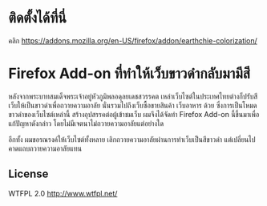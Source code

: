 # ติดตั้งได้ที่นี่
คลิก
https://addons.mozilla.org/en-US/firefox/addon/earthchie-colorization/

# Firefox Add-on ที่ทำให้เว็บขาวดำกลับมามีสี

หลังจากพระบาทสมเด็จพระเจ้าอยู่หัวภูมิพลอดุลยเดชสวรรคต เหล่าเว็บไซต์ในประเทศไทยต่างก็ปรับสีเว็บให้เป็นขาวดำเพื่อถวายความอาลัย
นั่นรวมไปถึงเว็บซื้อขายสินค้า เว็บอาหาร ด้วย ซึ่งการเป็นโหมดขาวดำของเว็บไซต์เหล่านี้ สร้างอุปสรรคต่อผู้เข้าชมเว็บ
ผมจึงได้จัดทำ Firefox Add-on นี้ขึ้นมาเพื่อแก้ปัญหาดังกล่าว โดยไม่มีเจตนาไม่ถวายความอาลัยแต่อย่างใด

อีกทั้ง ผมขอรณรงค์ให้เว็บไซต์ทั้งหลาย เลิกถวายความอาลัยผ่านการทำเว็บเป็นสีขาวดำ แต่เปลี่ยนไปคาดแถบถวายความอาลัยแทน

## License
WTFPL 2.0 http://www.wtfpl.net/
